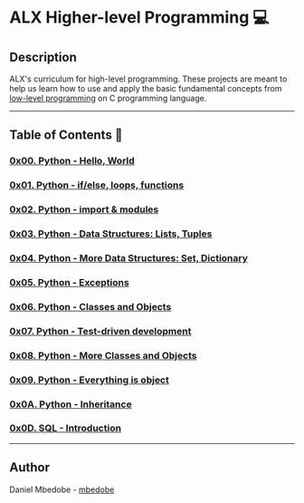 # ALX Higher-level Programming :computer:

## Description
ALX's curriculum for high-level programming. These projects are meant to help us learn how to use and apply the basic fundamental concepts from [low-level programming](./https://github.com/mbedobe/alx-low_level_programming) on C programming language.

---

## Table of Contents :open_file_folder:

### [0x00. Python - Hello, World](./0x00-python-hello_world)

### [0x01. Python - if/else, loops, functions](./0x01-python-if_else_loops_functions)

### [0x02. Python - import & modules](./0x02-python-import_modules)

### [0x03. Python - Data Structures: Lists, Tuples](./0x03-python-data_structures)

### [0x04. Python - More Data Structures: Set, Dictionary](./0x04-python-more_data_structures)

### [0x05. Python - Exceptions](./0x05-python-exceptions)

### [0x06. Python - Classes and Objects](./0x06-python-classes)

### [0x07. Python - Test-driven development](./0x07-python-test_driven_development)

### [0x08. Python - More Classes and Objects](./0x08-python-more_classes)

### [0x09. Python - Everything is object](./0x09-python-everything_is_object)

### [0x0A. Python - Inheritance](./0x0A-python-inheritance)

### [0x0D. SQL - Introduction](./0x0D-SQL_introduction)
---

## Author
 Daniel Mbedobe - [mbedobe](https://github.com/mbedobe)

